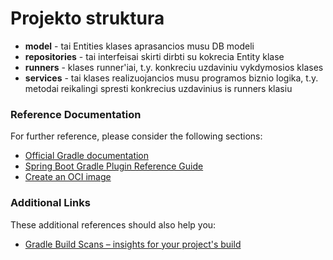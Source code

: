 # Projekto struktura

* __model__ - tai Entities klases aprasancios musu DB modeli
* __repositories__ - tai interfeisai skirti dirbti su kokrecia Entity klase
* __runners__ - klases runner'iai, t.y. konkreciu uzdaviniu vykdymosios klases 
* __services__ - tai klases realizuojancios musu programos biznio logika, 
    t.y. metodai reikalingi spresti konkrecius uzdavinius is runners klasiu
    

### Reference Documentation
For further reference, please consider the following sections:

* [Official Gradle documentation](https://docs.gradle.org)
* [Spring Boot Gradle Plugin Reference Guide](https://docs.spring.io/spring-boot/docs/2.3.0.RELEASE/gradle-plugin/reference/html/)
* [Create an OCI image](https://docs.spring.io/spring-boot/docs/2.3.0.RELEASE/gradle-plugin/reference/html/#build-image)

### Additional Links
These additional references should also help you:

* [Gradle Build Scans – insights for your project's build](https://scans.gradle.com#gradle)

